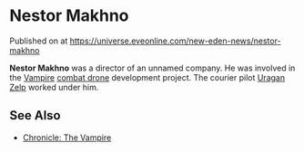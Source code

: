 # Nestor Makhno
Published on  at https://universe.eveonline.com/new-eden-news/nestor-makhno

**Nestor Makhno** was a director of an unnamed company. He was involved
in the [Vampire](27nbX6dou9OiDPjbGAcm05) [combat drone](5TesdXq5to62CrbIBuPXxS) development project. The courier
pilot [Uragan Zelp](1EGr4d83ZVFXWR1jPsxaxw) worked under him.

See Also
--------

-   [Chronicle: The Vampire](3XdRJmawgI9TZxQDm8NVSI)


